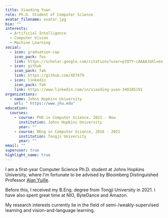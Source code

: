 ```yaml
---
title: Xiaoding Yuan
role: Ph.D. Student of Computer Science
avatar_filename: avatar.jpg
bio: ""
interests:
  - Artificial Intelligence
  - Computer Vision
  - Machine Learning
social:
  - icon: graduation-cap
    icon_pack: fas
    link: https://scholar.google.com/citations?user=p7QTY-cAAAAJ&hl=en
  - icon: github
    icon_pack: fab
    link: https://github.com/XD7479
  - icon: linkedin
    icon_pack: fab
    link: https://www.linkedin.com/in/xiaoding-yuan-340185191
organizations:
  - name: Johns Hopkins University
    url: " https://www.jhu.edu"
education:
  courses:
    - course: PhD in Computer Science, 2021 - Now
      institution: Johns Hopkins University
      year: ""
    - course: BEng in Computer Science, 2016 - 2021
      institution: Tongji University
      year: ""
email: ""
superuser: true
highlight_name: true
---
```

I am a first-year Computer Science Ph.D. student at Johns Hopkins University, where I'm fortunate to be advised by Bloomberg Distinguished Professor <a href="https://www.cs.jhu.edu/~ayuille/">Alan Yuille</a>. 

Before this, I received my B.Eng. degree from Tongji University in 2021. I have also spent great time at NIO, ByteDance and Amazon.

My research interests currently lie in the field of semi-/weakly-supervised learning and vision-and-language learning. 


<!-- {{< icon name="download" pack="fas" >}} Download my {{< staticref "uploads/demo_resume.pdf" "newtab" >}}resumé{{< /staticref >}}. -->

<!-- 
social:
  - icon: envelope
    icon_pack: fas
    link: /#contact 
-->
